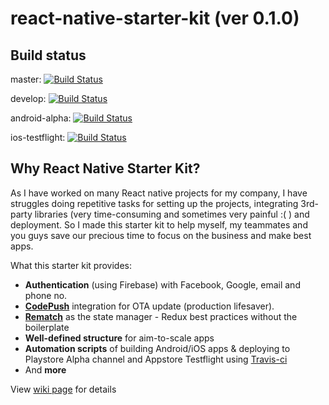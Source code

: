 # react-native-starter-kit (ver 0.1.0)

## Build status

master: [![Build Status](https://travis-ci.org/thinhtran3588/react-native-starter-kit.svg?branch=master)](https://travis-ci.org/thinhtran3588/react-native-starter-kit)

develop: [![Build Status](https://travis-ci.org/thinhtran3588/react-native-starter-kit.svg?branch=develop)](https://travis-ci.org/thinhtran3588/react-native-starter-kit)

android-alpha: [![Build Status](https://travis-ci.org/thinhtran3588/react-native-starter-kit.svg?branch=android-alpha)](https://travis-ci.org/thinhtran3588/react-native-starter-kit)

ios-testflight: [![Build Status](https://travis-ci.org/thinhtran3588/react-native-starter-kit.svg?branch=ios-testflight)](https://travis-ci.org/thinhtran3588/react-native-starter-kit)

## Why React Native Starter Kit?

As I have worked on many React native projects for my company, I have struggles doing repetitive tasks for setting up the projects, integrating 3rd-party libraries (very time-consuming and sometimes very painful :( ) and deployment. So I made this starter kit to help myself, my teammates and you guys save our precious time to focus on the business and make best apps. 

What this starter kit provides:
  - **Authentication** (using Firebase) with Facebook, Google, email and phone no. 
  - **[CodePush](https://github.com/microsoft/react-native-code-push)** integration for OTA update (production lifesaver).  
  - **[Rematch](https://github.com/thinhtran3588/react-native-starter-kit/wiki)** as the state manager - Redux best practices without the boilerplate
  - **Well-defined structure** for aim-to-scale apps
  - **Automation scripts** of building Android/iOS apps & deploying to Playstore Alpha channel and Appstore Testflight using [Travis-ci](https://travis-ci.com/)
  - And **more**

View [wiki page](https://github.com/thinhtran3588/react-native-starter-kit/wiki) for details

